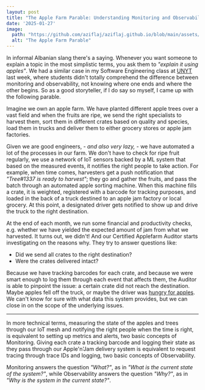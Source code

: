 ```yaml
---
layout: post
title: "The Apple Farm Parable: Understanding Monitoring and Observability"
date: '2025-01-27'
image:
  path: "https://github.com/aziflaj/aziflaj.github.io/blob/main/assets/images/20250127/applefarm.png?raw=true"
  alt: "The Apple Farm Parable"
---
```


In informal Albanian slang there's a saying. Whenever you want someone to explain a topic in the most simplistic terms, you ask them to _"explain it using apples"_. We had a similar case in my Software Engineering class at [UNYT](https://unyt.edu.al) last week, where students didn't totally comprehend the difference between monitoring and observability, not knowing where one ends and where the other begins. So as a good storyteller, if I do say so myself, I came up with the following parable.

Imagine we own an apple farm. We have planted different apple trees over a vast field and when the fruits are ripe, we send the right specialists to harvest them, sort them in different crates based on quality and species, load them in trucks and deliver them to either grocery stores or apple jam factories.

Given we are good engineers, - _and also very lazy,_ - we have automated a lot of the processes in our farm. We don't have to check for ripe fruit regularly, we use a network of IoT sensors backed by a ML system that based on the measured events, it notifies the right people to take action. For example, when time comes, harvesters get a push notification that _"Tree#1337 is ready to harvest"_; they go and gather the fruits, and pass the batch through an automated apple sorting machine. When this machine fills a crate, it is weighted, registered with a barcode for tracking purposes, and loaded in the back of a truck destined to an apple jam factory or local grocery. At this point, a designated driver gets notified to show up and drive the truck to the right destination.

At the end of each month, we run some financial and productivity checks, e.g. whether we have yielded the expected amount of jam from what we harvested. It turns out, we didn't! And our Certified Applefarm Auditor starts investigating on the reasons why. They try to answer questions like:

- Did we send all crates to the right destination?
- Were the crates delivered intact?

Because we have tracking barcodes for each crate, and because we were smart enough to log them through each event that affects them, the Auditor is able to pinpoint the issue: a certain crate did not reach the destination. Maybe apples fell off the truck, or maybe the driver was [hungry for apples](https://www.youtube.com/watch?v=-VKDlEhFJm8). We can't know for sure with what data this system provides, but we can close in on the scope of the underlying issues.

***

In more technical terms, measuring the state of the apples and trees through our IoT mesh and notifying the right people when the time is right, is equivalent to setting up metrics and alerts, two basic concepts of Monitoring. Giving each crate a tracking barcode and logging their state as they pass through our Apple'n'Jam delivery system is equivalent to request tracing through trace IDs and logging, two basic concepts of Observability.

Monitoring answers the question _"What?"_, as in _"What is the current state of the system?"_, while Observability answers the question _"Why?"_, as in _"Why is the system in the current state?"_.
